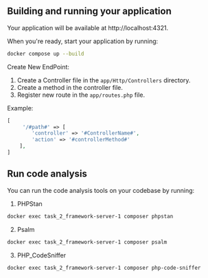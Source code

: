 ## Building and running your application



Your application will be available at http://localhost:4321.

When you're ready, start your application by running:
```bash
docker compose up --build
```


Create New EndPoint: 

1. Create a Controller file in the `app/Http/Controllers` directory.
2. Create a method in the controller file.
3. Register new route in the `app/routes.php` file.

Example: 
 
```php  
[
     '/#path#' => [
        'controller' => '#ControllerName#',
        'action' => '#controllerMethod#'
    ],
]
```

## Run code analysis

You can run the code analysis tools on your codebase by running:

1. PHPStan
```bash
docker exec task_2_framework-server-1 composer phpstan
```

2. Psalm
```bash
docker exec task_2_framework-server-1 composer psalm
```

3. PHP_CodeSniffer
```bash
docker exec task_2_framework-server-1 composer php-code-sniffer
```